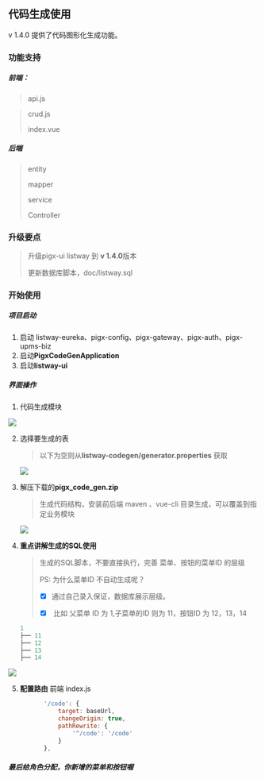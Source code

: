 ## 代码生成使用

v 1.4.0 提供了代码图形化生成功能。

### 功能支持

##### 前端：

> api.js

> crud.js
>
> index.vue

##### 后端

> entity
>
> mapper
>
> service
>
> Controller

### 升级要点

>  升级pigx-ui listway 到 **v 1.4.0**版本
>
> 更新数据库脚本，doc/listway.sql

### 开始使用

##### 项目启动

1.  启动 listway-eureka、pigx-config、pigx-gateway、pigx-auth、pigx-upms-biz
2. 启动**PigxCodeGenApplication**
3. 启动**listway-ui**

##### 界面操作

1. 代码生成模块

![](http://obq1lvsd9.bkt.clouddn.com/20180803083802.png)

2. 选择要生成的表

   > 以下为空则从**listway-codegen/generator.properties** 获取

   ![](http://obq1lvsd9.bkt.clouddn.com/20180803084058.png)

3. 解压下载的**pigx_code_gen.zip**

   > 生成代码结构，安装前后端 maven 、vue-cli 目录生成，可以覆盖到指定业务模块

   ![](http://obq1lvsd9.bkt.clouddn.com/20180803084524.png)

4. **重点讲解生成的SQL使用**

   > 生成的SQL脚本，不要直接执行，完善 菜单、按钮的菜单ID 的层级
   >
   > PS: 为什么菜单ID 不自动生成呢？
   >
   > - [x] ​	通过自己录入保证，数据库展示层级。
   >
   > - [x] ​	比如 父菜单 ID 为 1,子菜单的ID 则为 11，按钮ID 为 12，13，14

   ```lua
   1
   ├── 11
   ├── 12
   ├── 13
   ├── 14
   ```

![](http://obq1lvsd9.bkt.clouddn.com/20180803084905.png)

5. **配置路由**
前端 index.js
```js
          '/code': {
              target: baseUrl,
              changeOrigin: true,
              pathRewrite: {
                  '^/code': '/code'
              }
          },
```

##### 最后给角色分配，你新增的菜单和按钮喔
